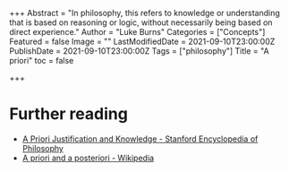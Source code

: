+++
Abstract = "In philosophy, this refers to knowledge or understanding that is based on reasoning or logic, without necessarily being based on direct experience."
Author = "Luke Burns"
Categories = ["Concepts"]
Featured = false
Image = ""
LastModifiedDate = 2021-09-10T23:00:00Z
PublishDate = 2021-09-10T23:00:00Z
Tags = ["philosophy"]
Title = "A priori"
toc = false

+++
# Further reading

* [A Priori Justification and Knowledge - Stanford Encyclopedia of Philosophy](https://plato.stanford.edu/entries/apriori/)
* [A priori and a posteriori - Wikipedia](https://en.m.wikipedia.org/wiki/A_priori_and_a_posteriori)